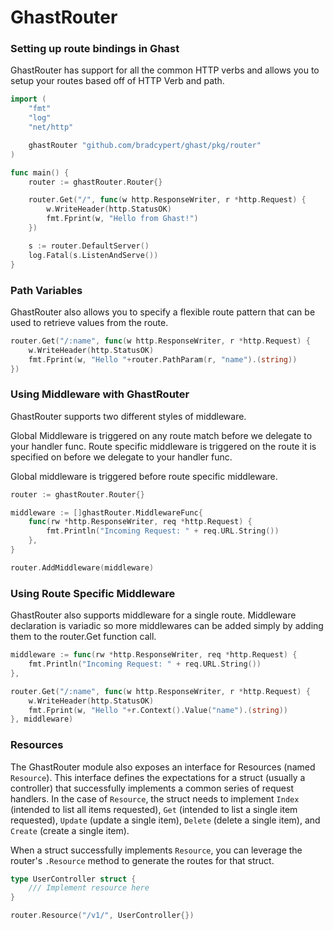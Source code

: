 # GhastRouter

### Setting up route bindings in Ghast

GhastRouter has support for all the common HTTP verbs and allows you to setup your routes based off of HTTP Verb and path.

```go
import (
	"fmt"
	"log"
	"net/http"

	ghastRouter "github.com/bradcypert/ghast/pkg/router"
)

func main() {
	router := ghastRouter.Router{}

	router.Get("/", func(w http.ResponseWriter, r *http.Request) {
		w.WriteHeader(http.StatusOK)
		fmt.Fprint(w, "Hello from Ghast!")
	})

	s := router.DefaultServer()
	log.Fatal(s.ListenAndServe())
}
```

### Path Variables

GhastRouter also allows you to specify a flexible route pattern that can be used to retrieve values from the route.

```go
router.Get("/:name", func(w http.ResponseWriter, r *http.Request) {
    w.WriteHeader(http.StatusOK)
    fmt.Fprint(w, "Hello "+router.PathParam(r, "name").(string))
})
```

### Using Middleware with GhastRouter

GhastRouter supports two different styles of middleware.

Global Middleware is triggered on any route match before we delegate to your handler func.
Route specific middleware is triggered on the route it is specified on before we delegate to your handler func.

Global middleware is triggered before route specific middleware.

```go
router := ghastRouter.Router{}

middleware := []ghastRouter.MiddlewareFunc{
    func(rw *http.ResponseWriter, req *http.Request) {
        fmt.Println("Incoming Request: " + req.URL.String())
    },
}

router.AddMiddleware(middleware)
```

### Using Route Specific Middleware

GhastRouter also supports middleware for a single route. Middleware declaration is
variadic so more middlewares can be added simply by adding them to the router.Get
function call.

```go
middleware := func(rw *http.ResponseWriter, req *http.Request) {
	fmt.Println("Incoming Request: " + req.URL.String())
},

router.Get("/:name", func(w http.ResponseWriter, r *http.Request) {
    w.WriteHeader(http.StatusOK)
    fmt.Fprint(w, "Hello "+r.Context().Value("name").(string))
}, middleware)
```

### Resources

The GhastRouter module also exposes an interface for Resources (named `Resource`). This interface defines the expectations for a struct (usually a controller) that successfully implements a common series of request handlers. In the case of `Resource`, the struct needs to implement `Index` (intended to list all items requested), `Get` (intended to list a single item requested), `Update` (update a single item), `Delete` (delete a single item), and `Create` (create a single item).

When a struct successfully implements `Resource`, you can leverage the router's `.Resource` method to generate the routes for that struct.

```go
type UserController struct {
	/// Implement resource here
}

router.Resource("/v1/", UserController{})
```